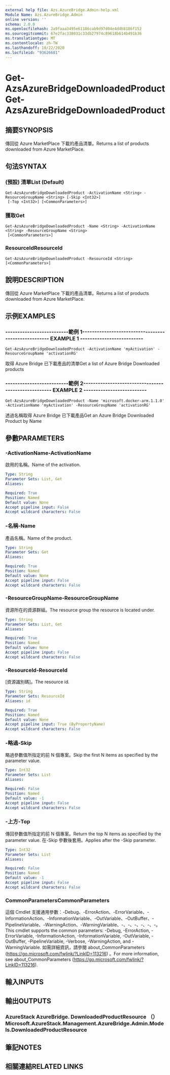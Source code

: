 ```yaml
---
external help file: Azs.AzureBridge.Admin-help.xml
Module Name: Azs.AzureBridge.Admin
online version: ''
schema: 2.0.0
ms.openlocfilehash: 2a9faaa3495e61186cab9d97d04e4d4b8186f152
ms.sourcegitcommit: 67e2fac338031c33db27974c89618b614b491b36
ms.translationtype: MT
ms.contentlocale: zh-TW
ms.lasthandoff: 10/22/2020
ms.locfileid: "93626681"
---
```

# <span data-ttu-id="169d9-101">Get-AzsAzureBridgeDownloadedProduct</span><span class="sxs-lookup"><span data-stu-id="169d9-101">Get-AzsAzureBridgeDownloadedProduct</span></span>

## <span data-ttu-id="169d9-102">摘要</span><span class="sxs-lookup"><span data-stu-id="169d9-102">SYNOPSIS</span></span>
<span data-ttu-id="169d9-103">傳回從 Azure MarketPlace 下載的產品清單。</span><span class="sxs-lookup"><span data-stu-id="169d9-103">Returns a list of products downloaded from Azure MarketPlace.</span></span>

## <span data-ttu-id="169d9-104">句法</span><span class="sxs-lookup"><span data-stu-id="169d9-104">SYNTAX</span></span>

### <span data-ttu-id="169d9-105"> (預設) 清單</span><span class="sxs-lookup"><span data-stu-id="169d9-105">List (Default)</span></span>
```
Get-AzsAzureBridgeDownloadedProduct -ActivationName <String> -ResourceGroupName <String> [-Skip <Int32>]
 [-Top <Int32>] [<CommonParameters>]
```

### <span data-ttu-id="169d9-106">獲取</span><span class="sxs-lookup"><span data-stu-id="169d9-106">Get</span></span>
```
Get-AzsAzureBridgeDownloadedProduct -Name <String> -ActivationName <String> -ResourceGroupName <String>
 [<CommonParameters>]
```

### <span data-ttu-id="169d9-107">ResourceId</span><span class="sxs-lookup"><span data-stu-id="169d9-107">ResourceId</span></span>
```
Get-AzsAzureBridgeDownloadedProduct -ResourceId <String> [<CommonParameters>]
```

## <span data-ttu-id="169d9-108">說明</span><span class="sxs-lookup"><span data-stu-id="169d9-108">DESCRIPTION</span></span>
<span data-ttu-id="169d9-109">傳回從 Azure MarketPlace 下載的產品清單。</span><span class="sxs-lookup"><span data-stu-id="169d9-109">Returns a list of products downloaded from Azure MarketPlace.</span></span>

## <span data-ttu-id="169d9-110">示例</span><span class="sxs-lookup"><span data-stu-id="169d9-110">EXAMPLES</span></span>

### <span data-ttu-id="169d9-111">--------------------------範例 1--------------------------</span><span class="sxs-lookup"><span data-stu-id="169d9-111">-------------------------- EXAMPLE 1 --------------------------</span></span>
```
Get-AzsAzureBridgeDownloadedProduct -ActivationName 'myActivation' -ResourceGroupName 'activationRG'
```

<span data-ttu-id="169d9-112">取得 Azure Bridge 已下載產品的清單</span><span class="sxs-lookup"><span data-stu-id="169d9-112">Get a list of Azure Bridge Downloaded products</span></span>

### <span data-ttu-id="169d9-113">--------------------------範例 2--------------------------</span><span class="sxs-lookup"><span data-stu-id="169d9-113">-------------------------- EXAMPLE 2 --------------------------</span></span>
```
Get-AzsAzureBridgeDownloadedProduct -Name 'microsoft.docker-arm.1.1.0' -ActivationName 'myActivation' -ResourceGroupName 'activationRG'
```

<span data-ttu-id="169d9-114">透過名稱取得 Azure Bridge 已下載產品</span><span class="sxs-lookup"><span data-stu-id="169d9-114">Get an Azure Bridge Downloaded Product by Name</span></span>

## <span data-ttu-id="169d9-115">參數</span><span class="sxs-lookup"><span data-stu-id="169d9-115">PARAMETERS</span></span>

### <span data-ttu-id="169d9-116">-ActivationName</span><span class="sxs-lookup"><span data-stu-id="169d9-116">-ActivationName</span></span>
<span data-ttu-id="169d9-117">啟用的名稱。</span><span class="sxs-lookup"><span data-stu-id="169d9-117">Name of the activation.</span></span>

```yaml
Type: String
Parameter Sets: List, Get
Aliases: 

Required: True
Position: Named
Default value: None
Accept pipeline input: False
Accept wildcard characters: False
```

### <span data-ttu-id="169d9-118">-名稱</span><span class="sxs-lookup"><span data-stu-id="169d9-118">-Name</span></span>
<span data-ttu-id="169d9-119">產品名稱。</span><span class="sxs-lookup"><span data-stu-id="169d9-119">Name of the product.</span></span>

```yaml
Type: String
Parameter Sets: Get
Aliases: 

Required: True
Position: Named
Default value: None
Accept pipeline input: False
Accept wildcard characters: False
```

### <span data-ttu-id="169d9-120">-ResourceGroupName</span><span class="sxs-lookup"><span data-stu-id="169d9-120">-ResourceGroupName</span></span>
<span data-ttu-id="169d9-121">資源所在的資源群組。</span><span class="sxs-lookup"><span data-stu-id="169d9-121">The resource group the resource is located under.</span></span>

```yaml
Type: String
Parameter Sets: List, Get
Aliases: 

Required: True
Position: Named
Default value: None
Accept pipeline input: False
Accept wildcard characters: False
```

### <span data-ttu-id="169d9-122">-ResourceId</span><span class="sxs-lookup"><span data-stu-id="169d9-122">-ResourceId</span></span>
<span data-ttu-id="169d9-123">[資源識別碼]。</span><span class="sxs-lookup"><span data-stu-id="169d9-123">The resource id.</span></span>

```yaml
Type: String
Parameter Sets: ResourceId
Aliases: id

Required: True
Position: Named
Default value: None
Accept pipeline input: True (ByPropertyName)
Accept wildcard characters: False
```

### <span data-ttu-id="169d9-124">-略過</span><span class="sxs-lookup"><span data-stu-id="169d9-124">-Skip</span></span>
<span data-ttu-id="169d9-125">略過參數值所指定的前 N 個專案。</span><span class="sxs-lookup"><span data-stu-id="169d9-125">Skip the first N items as specified by the parameter value.</span></span>

```yaml
Type: Int32
Parameter Sets: List
Aliases: 

Required: False
Position: Named
Default value: -1
Accept pipeline input: False
Accept wildcard characters: False
```

### <span data-ttu-id="169d9-126">-上方</span><span class="sxs-lookup"><span data-stu-id="169d9-126">-Top</span></span>
<span data-ttu-id="169d9-127">傳回參數值所指定的前 N 個專案。</span><span class="sxs-lookup"><span data-stu-id="169d9-127">Return the top N items as specified by the parameter value.</span></span>
<span data-ttu-id="169d9-128">在-Skip 參數後套用。</span><span class="sxs-lookup"><span data-stu-id="169d9-128">Applies after the -Skip parameter.</span></span>

```yaml
Type: Int32
Parameter Sets: List
Aliases: 

Required: False
Position: Named
Default value: -1
Accept pipeline input: False
Accept wildcard characters: False
```

### <span data-ttu-id="169d9-129">CommonParameters</span><span class="sxs-lookup"><span data-stu-id="169d9-129">CommonParameters</span></span>
<span data-ttu-id="169d9-130">這個 Cmdlet 支援通用參數：-Debug、-ErrorAction、-ErrorVariable、-InformationAction、-InformationVariable、-OutVariable、-OutBuffer、-PipelineVariable、-WarningAction、-WarningVariable、-、-、-、-、-、-。</span><span class="sxs-lookup"><span data-stu-id="169d9-130">This cmdlet supports the common parameters: -Debug, -ErrorAction, -ErrorVariable, -InformationAction, -InformationVariable, -OutVariable, -OutBuffer, -PipelineVariable, -Verbose, -WarningAction, and -WarningVariable.</span></span> <span data-ttu-id="169d9-131">如需詳細資訊，請參閱 about_CommonParameters (https://go.microsoft.com/fwlink/?LinkID=113216) 。</span><span class="sxs-lookup"><span data-stu-id="169d9-131">For more information, see about_CommonParameters (https://go.microsoft.com/fwlink/?LinkID=113216).</span></span>

## <span data-ttu-id="169d9-132">輸入</span><span class="sxs-lookup"><span data-stu-id="169d9-132">INPUTS</span></span>

## <span data-ttu-id="169d9-133">輸出</span><span class="sxs-lookup"><span data-stu-id="169d9-133">OUTPUTS</span></span>

### <span data-ttu-id="169d9-134">AzureStack AzureBridge. DownloadedProductResource （）</span><span class="sxs-lookup"><span data-stu-id="169d9-134">Microsoft.AzureStack.Management.AzureBridge.Admin.Models.DownloadedProductResource</span></span>

## <span data-ttu-id="169d9-135">筆記</span><span class="sxs-lookup"><span data-stu-id="169d9-135">NOTES</span></span>

## <span data-ttu-id="169d9-136">相關連結</span><span class="sxs-lookup"><span data-stu-id="169d9-136">RELATED LINKS</span></span>

